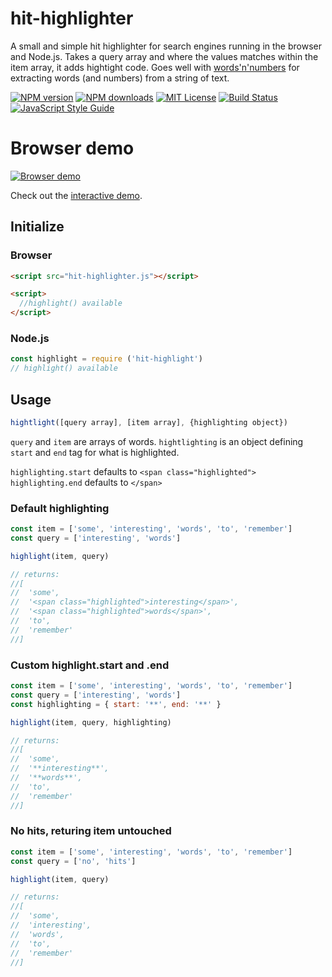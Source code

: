# hit-highlighter
A small and simple hit highlighter for search engines running in the browser and Node.js. Takes a query array and where the values matches within the item array, it adds hightight code. Goes well with [words'n'numbers](https://github.com/eklem/words-n-numbers) for extracting words (and numbers) from a string of text.

[![NPM version][npm-version-image]][npm-url]
[![NPM downloads][npm-downloads-image]][npm-url]
[![MIT License][license-image]][license-url]
[![Build Status][travis-image]][travis-url]
[![JavaScript Style Guide][standardjs-image]][standardjs-url]

# Browser demo
[![Browser demo](https://user-images.githubusercontent.com/236656/65326930-e68a5d80-dbb2-11e9-9ad4-c5b17e53c3f4.png)](https://eklem.github.io/hit-highlighter/demo/)

Check out the [interactive demo](https://eklem.github.io/hit-highlighter/demo/).


## Initialize

### Browser
```HTML
<script src="hit-highlighter.js"></script>

<script>
  //highlight() available
</script>
```

### Node.js
```javaScript
const highlight = require ('hit-highlight')
// highlight() available
```

## Usage
```javaScript
hightlight([query array], [item array], {highlighting object})
```

`query` and `item` are arrays of words. `hightlighting` is an object defining `start` and `end` tag for what is highlighted.

`highlighting.start` defaults to `<span class="highlighted">`
`highlighting.end` defaults to `</span>`


### Default highlighting

```javaScript
const item = ['some', 'interesting', 'words', 'to', 'remember']
const query = ['interesting', 'words']

highlight(item, query)

// returns:
//[
//  'some',
//  '<span class="highlighted">interesting</span>',
//  '<span class="highlighted">words</span>',
//  'to',
//  'remember'
//]
```

### Custom highlight.start and .end

```javaScript
const item = ['some', 'interesting', 'words', 'to', 'remember']
const query = ['interesting', 'words']
const highlighting = { start: '**', end: '**' }

highlight(item, query, highlighting)

// returns:
//[
//  'some',
//  '**interesting**',
//  '**words**',
//  'to',
//  'remember'
//]
```

### No hits, returing item untouched

```javaScript
const item = ['some', 'interesting', 'words', 'to', 'remember']
const query = ['no', 'hits']

highlight(item, query)

// returns:
//[
//  'some',
//  'interesting',
//  'words',
//  'to',
//  'remember'
//]
```

[license-image]: http://img.shields.io/badge/license-MIT-blue.svg?style=flat
[license-url]: LICENSE
[npm-url]: https://npmjs.org/package/hit-highlighter
[npm-version-image]: https://img.shields.io/npm/v/hit-highlighter.svg?style=flat
[npm-downloads-image]: https://img.shields.io/npm/dm/hit-highlighter.svg?style=flat
[travis-url]: https://travis-ci.org/eklem/hit-highlighter
[travis-image]: https://img.shields.io/travis/eklem/hit-highlighter.svg?style=flat
[standardjs-url]: https://standardjs.com
[standardjs-image]: https://img.shields.io/badge/code_style-standard-brightgreen.svg?style=flat-square